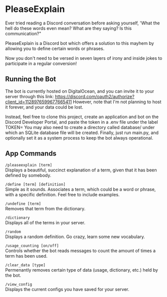 # PleaseExplain

Ever tried reading a Discord conversation before asking yourself, 'What the hell do these words even mean? What are they saying? Is this communication?"  

PleaseExplain is a Discord bot which offers a solution to this mayhem by allowing you to define certain words or phrases.  

Now you don't need to be versed in seven layers of irony and inside jokes to participate in a regular conversion!

## Running the Bot

The bot is currently hosted on DigitalOcean, and you can invite it to your server through this link:
https://discord.com/oauth2/authorize?client_id=1128976599677665411
However, note that I'm not planning to host it forever, and your data could be lost.

Instead, feel free to clone this project, create an application and bot on the Discord Developer Portal, and paste the token in a .env file under the label TOKEN=
You may also need to create a directory called database/ under which an SQLite database file will be created.
Finally, just run main.py, and optionally set it as a system process to keep the bot always operational.


## App Commands

`/pleaseexplain [term]`  
Displays a beautiful, succinct explanation of a term, given that it has been defined by somebody.

`/define [term] [definition]`  
Simple as it sounds. Associates a term, which could be a word or phrase, with a specific definition. Feel free to include examples.  

`/undefine [term]`  
Removes that term from the dictionary.  

`/dictionary`  
Displays all of the terms in your server.  

`/random`  
Displays a random definition. Go crazy, learn some new vocabulary.  

`/usage_counting [on/off]`  
Controls whether the bot reads messages to count the amount of times a term has been used.  

`/clear_data [type]`  
Permenantly removes certain type of data (usage, dictionary, etc.) held by the bot.  

`/view_config`  
Displays the current configs you have saved for your server.  

## 
